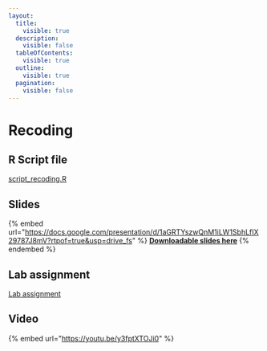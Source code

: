 ```yaml
---
layout:
  title:
    visible: true
  description:
    visible: false
  tableOfContents:
    visible: true
  outline:
    visible: true
  pagination:
    visible: false
---
```


# Recoding

## R Script file

[script\_recoding.R](https://drive.google.com/open?id=1SP0UVJM2YxTt-0DIszBmDNg82R0zjxPO\&usp=drive\_fs)

## Slides

{% embed url="https://docs.google.com/presentation/d/1aGRTYszwQnM1iLW1SbhLfIX29787J8mV?rtpof=true&usp=drive_fs" %}
[**Downloadable slides here**](https://docs.google.com/presentation/d/1aGRTYszwQnM1iLW1SbhLfIX29787J8mV?rtpof=true\&usp=drive\_fs)
{% endembed %}

## Lab assignment

[Lab assignment](https://docs.google.com/document/d/1abWK6wDWOEvEL2dbt35z8QXNqjwBU\_FC?rtpof=true\&usp=drive\_fs)

## Video

{% embed url="https://youtu.be/y3fptXTOJi0" %}
